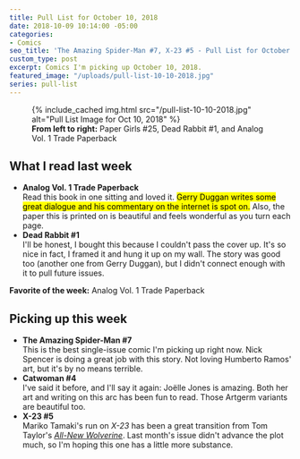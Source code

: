 ```yaml
---
title: Pull List for October 10, 2018
date: 2018-10-09 10:14:00 -05:00
categories:
- Comics
seo_title: 'The Amazing Spider-Man #7, X-23 #5 - Pull List for October 10, 2018'
custom_type: post
excerpt: Comics I'm picking up October 10, 2018.
featured_image: "/uploads/pull-list-10-10-2018.jpg"
series: pull-list
---
```


<figure class="extendout">
  {% include_cached img.html src="/pull-list-10-10-2018.jpg" alt="Pull List Image for Oct 10, 2018" %}
  <figcaption><strong>From left to right:</strong> Paper Girls #25, Dead Rabbit #1, and Analog Vol. 1 Trade Paperback</figcaption>
</figure>

## What I read last week

- **Analog Vol. 1 Trade Paperback**  
  Read this book in one sitting and loved it. <mark>Gerry Duggan writes some great dialogue and his commentary on the internet is spot on.</mark> Also, the paper this is printed on is beautiful and feels wonderful as you turn each page.
- **Dead Rabbit #1**  
  I'll be honest, I bought this because I couldn't pass the cover up. It's so nice in fact, I framed it and hung it up on my wall. The story was good too (another one from Gerry Duggan), but I didn't connect enough with it to pull future issues.

**Favorite of the week:** Analog Vol. 1 Trade Paperback

## Picking up this week

- **The Amazing Spider-Man #7**  
  This is the best single-issue comic I'm picking up right now. Nick Spencer is doing a great job with this story. Not loving Humberto Ramos' art, but it's by no means terrible.
- **Catwoman #4**  
  I've said it before, and I'll say it again: Joëlle Jones is amazing. Both her art and writing on this arc has been fun to read. Those Artgerm variants are beautiful too.
- **X-23 #5**  
  Mariko Tamaki's run on _X-23_ has been a great transition from Tom Taylor's _[All-New Wolverine](https://en.wikipedia.org/wiki/All-New_Wolverine)_. Last month's issue didn't advance the plot much, so I'm hoping this one has a little more substance.
